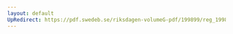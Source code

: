 ```yaml
---
layout: default
UpRedirect: https://pdf.swedeb.se/riksdagen-volumeG-pdf/199899/reg_199899/reg_199899_0334.pdf
---
```

